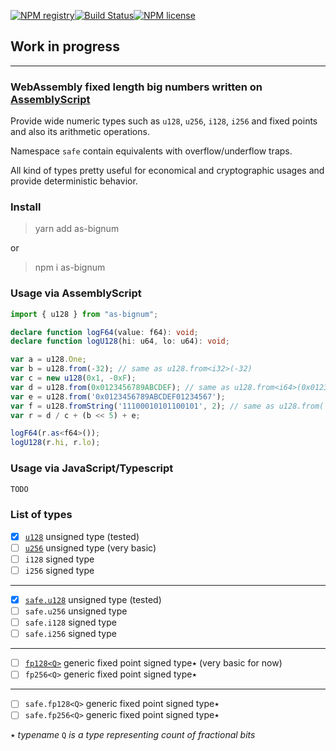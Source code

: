 [![NPM registry](https://img.shields.io/npm/v/as-bignum.svg?style=for-the-badge)](https://www.npmjs.com/package/as-bignum)[![Build Status](https://img.shields.io/travis/com/MaxGraey/as-bignum/master?style=for-the-badge)](https://travis-ci.com/MaxGraey/as-bignum)[![NPM license](https://img.shields.io/badge/license-Apache%202.0-ba68c8.svg?style=for-the-badge)](LICENSE.md)

## Work in progress

---

### WebAssembly fixed length big numbers written on [AssemblyScript](https://github.com/AssemblyScript/assemblyscript)

Provide wide numeric types such as `u128`, `u256`, `i128`, `i256` and fixed points and also its arithmetic operations.

Namespace `safe` contain equivalents with overflow/underflow traps.

All kind of types pretty useful for economical and cryptographic usages and provide deterministic behavior.

### Install

> yarn add as-bignum

or

> npm i as-bignum

### Usage via AssemblyScript

```ts
import { u128 } from "as-bignum";

declare function logF64(value: f64): void;
declare function logU128(hi: u64, lo: u64): void;

var a = u128.One;
var b = u128.from(-32); // same as u128.from<i32>(-32)
var c = new u128(0x1, -0xF);
var d = u128.from(0x0123456789ABCDEF); // same as u128.from<i64>(0x0123456789ABCDEF)
var e = u128.from('0x0123456789ABCDEF01234567');
var f = u128.fromString('11100010101100101', 2); // same as u128.from('0b11100010101100101')
var r = d / c + (b << 5) + e;

logF64(r.as<f64>());
logU128(r.hi, r.lo);
```

### Usage via JavaScript/Typescript

```ts
TODO
```

### List of types

- [x] [`u128`](https://github.com/MaxGraey/as-bignum/blob/master/assembly/integer/u128.ts) unsigned type (tested)
- [ ] [`u256`](https://github.com/MaxGraey/as-bignum/blob/master/assembly/integer/u256.ts) unsigned type (very basic)
- [ ] `i128` signed type
- [ ] `i256` signed type
---
- [x] [`safe.u128`](https://github.com/MaxGraey/as-bignum/blob/master/assembly/integer/safe/u128.ts) unsigned type (tested)
- [ ] `safe.u256` unsigned type
- [ ] `safe.i128` signed type
- [ ] `safe.i256` signed type
---
- [ ] [`fp128<Q>`](https://github.com/MaxGraey/as-bignum/blob/master/assembly/fixed/fp128.ts) generic fixed point signed type٭ (very basic for now)
- [ ] `fp256<Q>` generic fixed point signed type٭
---
- [ ] `safe.fp128<Q>` generic fixed point signed type٭
- [ ] `safe.fp256<Q>` generic fixed point signed type٭

٭ _typename_ `Q` _is a type representing count of fractional bits_
